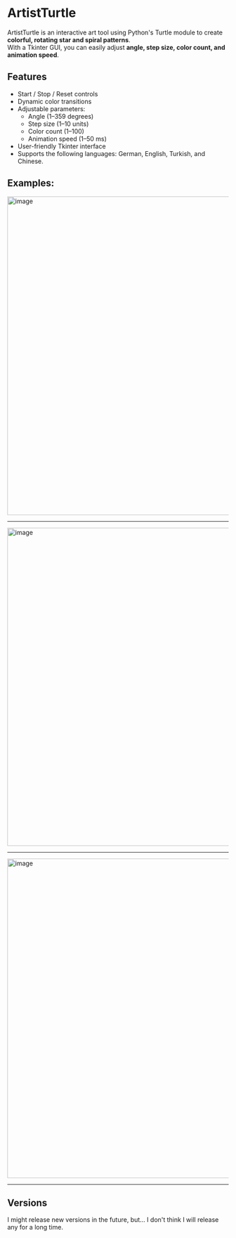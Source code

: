 
# ArtistTurtle

ArtistTurtle is an interactive art tool using Python's Turtle module to create **colorful, rotating star and spiral patterns**.  
With a Tkinter GUI, you can easily adjust **angle, step size, color count, and animation speed**.

## Features

- Start / Stop / Reset controls
- Dynamic color transitions
- Adjustable parameters:
  - Angle (1–359 degrees)
  - Step size (1–10 units)
  - Color count (1–100)
  - Animation speed (1–50 ms)
- User-friendly Tkinter interface
- Supports the following languages: German, English, Turkish, and Chinese.

## Examples:

<img width="895" height="725" alt="image" src="https://github.com/user-attachments/assets/2eac7866-6bd8-4213-8429-5a4436dfb1c1" />



---




<img width="897" height="724" alt="image" src="https://github.com/user-attachments/assets/eb591024-4923-4ff2-a23a-6e3c07638abd" />



---


<img width="897" height="727" alt="image" src="https://github.com/user-attachments/assets/46d4ceae-0063-4739-b1b9-a6c78ca7f64c" />


---

## Versions

I might release new versions in the future, but… I don't think I will release any for a long time.
